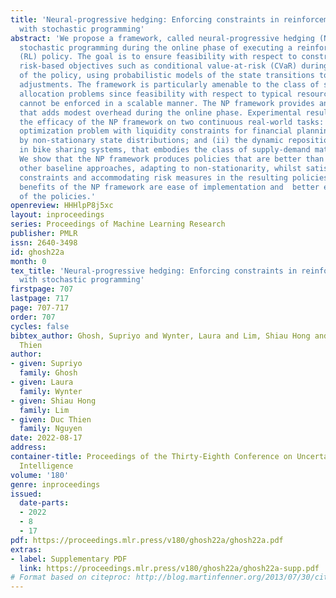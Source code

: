 ```yaml
---
title: 'Neural-progressive hedging: Enforcing constraints in reinforcement learning
  with stochastic programming'
abstract: 'We propose a framework, called neural-progressive hedging (NP), that leverages
  stochastic programming during the online phase of executing a reinforcement learning
  (RL) policy. The goal is to ensure feasibility with respect to constraints  and
  risk-based objectives such as conditional value-at-risk (CVaR) during the execution
  of the policy, using probabilistic models of the state transitions to guide policy
  adjustments. The framework is particularly amenable to the class of sequential resource
  allocation problems since feasibility with respect to typical resource constraints
  cannot be enforced in a scalable manner. The NP framework provides an alternative
  that adds modest overhead during the online phase. Experimental results demonstrate
  the efficacy of the NP framework on two continuous real-world tasks: (i) the portfolio
  optimization problem with liquidity constraints for financial planning, characterized
  by non-stationary state distributions; and (ii) the dynamic repositioning problem
  in bike sharing systems, that embodies the class of supply-demand matching problems.
  We show that the NP framework produces policies that are better than deep RL and
  other baseline approaches, adapting to non-stationarity, whilst satisfying structural
  constraints and accommodating risk measures in the resulting policies. Additional
  benefits of the NP framework are ease of implementation and  better explainability
  of the policies.'
openreview: HHHlpP8j5xc
layout: inproceedings
series: Proceedings of Machine Learning Research
publisher: PMLR
issn: 2640-3498
id: ghosh22a
month: 0
tex_title: 'Neural-progressive hedging: Enforcing constraints in reinforcement learning
  with stochastic programming'
firstpage: 707
lastpage: 717
page: 707-717
order: 707
cycles: false
bibtex_author: Ghosh, Supriyo and Wynter, Laura and Lim, Shiau Hong and Nguyen, Duc
  Thien
author:
- given: Supriyo
  family: Ghosh
- given: Laura
  family: Wynter
- given: Shiau Hong
  family: Lim
- given: Duc Thien
  family: Nguyen
date: 2022-08-17
address:
container-title: Proceedings of the Thirty-Eighth Conference on Uncertainty in Artificial
  Intelligence
volume: '180'
genre: inproceedings
issued:
  date-parts:
  - 2022
  - 8
  - 17
pdf: https://proceedings.mlr.press/v180/ghosh22a/ghosh22a.pdf
extras:
- label: Supplementary PDF
  link: https://proceedings.mlr.press/v180/ghosh22a/ghosh22a-supp.pdf
# Format based on citeproc: http://blog.martinfenner.org/2013/07/30/citeproc-yaml-for-bibliographies/
---
```


